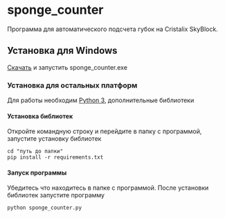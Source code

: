 # sponge_counter
Программа для автоматического подсчета губок на Cristalix SkyBlock.
  
## Установка для Windows
  [Скачать](https://github.com/matswuuu/sponge_counter/releases/download/v0.0.1/sponge_counter.exe) и запустить sponge_counter.exe
 
### Установка для остальных платформ
  Для работы необходим [Python 3](https://www.python.org/downloads/), дополнительные библиотеки
  
#### Установка библиотек
   Откройте командную строку и перейдите в папку с программой, запустите установку библиотек

    cd "путь до папки"
    pip install -r requirements.txt
    
#### Запуск программы
   Убедитесь что находитесь в папке с программой. После установки библиотек запустите программу
     
    python sponge_counter.py
